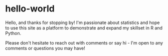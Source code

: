 # hello-world
Hello, and thanks for stopping by! I'm passionate about statistics and hope to use this site as a platform to demonstrate and expand my skillset in R and Python. 

Please don't hesitate to reach out with comments or say hi - I'm open to any comments or questions you may have!
